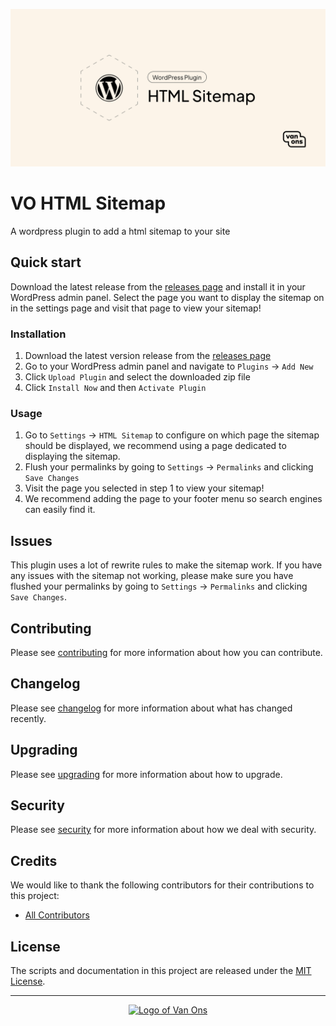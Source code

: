 <p align="center"><img src="art/social-card.png" alt="Social card of VO HTML Sitemap"></p>

# VO HTML Sitemap

<!-- BADGES -->

A wordpress plugin to add a html sitemap to your site

## Quick start

Download the latest release from the [releases page](https://github.com/VanOns/vo-html-sitemap/releases) and install it in your WordPress admin panel.
Select the page you want to display the sitemap on in the settings page and visit that page to view your sitemap!

### Installation

1. Download the latest version release from the [releases page](https://github.com/VanOns/vo-html-sitemap/releases)
2. Go to your WordPress admin panel and navigate to `Plugins` -> `Add New`
3. Click `Upload Plugin` and select the downloaded zip file
4. Click `Install Now` and then `Activate Plugin`

### Usage

1. Go to `Settings` -> `HTML Sitemap` to configure on which page the sitemap should be displayed, we recommend using a page dedicated to displaying the sitemap.
2. Flush your permalinks by going to `Settings` -> `Permalinks` and clicking `Save Changes`
3. Visit the page you selected in step 1 to view your sitemap!
4. We recommend adding the page to your footer menu so search engines can easily find it.

## Issues
This plugin uses a lot of rewrite rules to make the sitemap work. If you have any issues with the sitemap not working, please make sure you have flushed your permalinks by going to `Settings` -> `Permalinks` and clicking `Save Changes`.

## Contributing

Please see [contributing] for more information about how you can contribute.

## Changelog

Please see [changelog] for more information about what has changed recently.

## Upgrading

Please see [upgrading] for more information about how to upgrade.

## Security

Please see [security] for more information about how we deal with security.

## Credits

We would like to thank the following contributors for their contributions to this project:

- [All Contributors][all-contributors]

## License

The scripts and documentation in this project are released under the [MIT License][license].

---

<p align="center"><a href="https://van-ons.nl/" target="_blank"><img src="https://opensource.van-ons.nl/files/cow.png" width="50" alt="Logo of Van Ons"></a></p>

[documentation]: docs
[contributing]: CONTRIBUTING.md
[changelog]: CHANGELOG.md
[upgrading]: UPGRADING.md
[security]: SECURITY.md
[email]: mailto:opensource@van-ons.nl
[all-contributors]: ../../contributors
[license]: LICENSE.md
